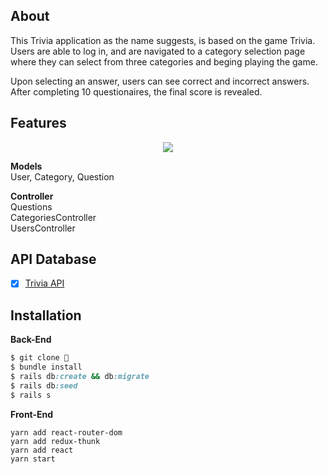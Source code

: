 ## About

<p>This Trivia application as the name suggests, is based on the game Trivia. Users are able to log in, and are navigated to a category selection page where they can select from three categories and beging playing the game. </p>
<p>Upon selecting an answer, users can see correct and incorrect answers. After completing 10 questionaires, the final score is revealed.</p>

## Features

<div align="center">
  <img src="images/Trivia.gif">
</div>


**Models** <br>
User, Category, Question<br>

**Controller** <br>
Questions<br>
CategoriesController<br>
UsersController<br>

## API Database

- [x] <a href="https://opentdb.com/">Trivia API</a>

## Installation

<strong>Back-End</strong>

```ruby
$ git clone 👾
$ bundle install
$ rails db:create && db:migrate
$ rails db:seed
$ rails s
```

<strong>Front-End</strong>

```react
yarn add react-router-dom
yarn add redux-thunk
yarn add react
yarn start
```